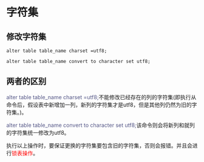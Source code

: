 # 字符集

## 修改字符集

```mysql
alter table table_name charset =utf8;

alter table table_name convert to character set utf8;
```

## 两者的区别

<font color=#555787>alter table table_name charset =utf8;</font>不能修改已经存在的列的字符集(即执行从命令后，假设表中新增加一列，新列的字符集才是utf8，但是其他列仍然为旧的字符集。)。

<font color=#555787>alter table table_name convert to character set utf8;</font>该命令则会将新列和就列的字符集统一修改为utf8。

执行以上操作时，要保证更换的字符集要包含旧的字符集，否则会报错。并且会进行<font color=red>锁表操作</font>。

